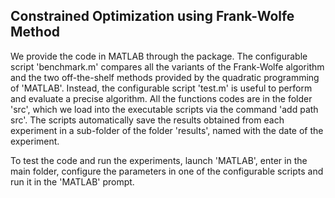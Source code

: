 ## Constrained Optimization using Frank-Wolfe Method

We provide the code in MATLAB through the package.
The configurable script 'benchmark.m' compares all the variants of the Frank-Wolfe algorithm
and the two off-the-shelf methods provided by the quadratic programming of 'MATLAB'.
Instead, the configurable script 'test.m' is useful to perform and evaluate a precise algorithm.
All the functions codes are in the folder 'src', which we load into the executable scripts via
the command 'add path src'.
The scripts automatically save the results obtained from each experiment in a sub-folder of the folder
'results', named with the date of the experiment.

To test the code and run the experiments, launch 'MATLAB', enter in the main folder,
configure the parameters in one of the configurable scripts and run it in the 'MATLAB' prompt.